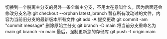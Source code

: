 切换到一个脱离主分支的另外一条全新主分支，不用太在意叫什么，因为后面还会修改分支名称
	git checkout --orphan latest_branch
 暂存所有改动过的文件，内容为当前旧分支的最新版本所有文件
 	git add -A
提交更改
 	git commit -am "commit message"
删除原始主分支
	git branch -D main
将当前分支重命名为 main
	git branch -m main
最后，强制更新您的存储库
	git push -f origin main
